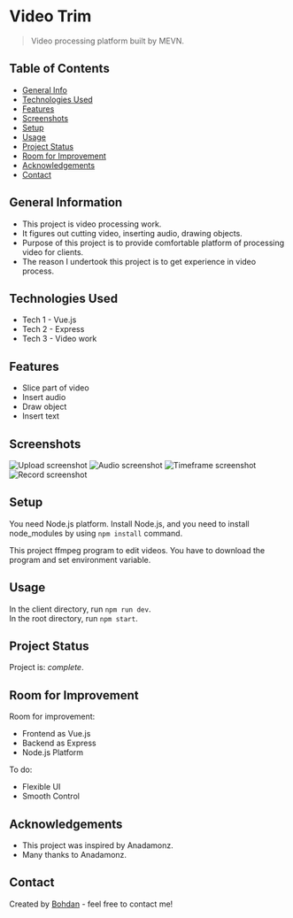 # Video Trim

> Video processing platform built by MEVN.

<!-- > Live demo [_here_](https://www..com). -->

## Table of Contents

- [General Info](#general-information)
- [Technologies Used](#technologies-used)
- [Features](#features)
- [Screenshots](#screenshots)
- [Setup](#setup)
- [Usage](#usage)
- [Project Status](#project-status)
- [Room for Improvement](#room-for-improvement)
- [Acknowledgements](#acknowledgements)
- [Contact](#contact)

## General Information

- This project is video processing work.
- It figures out cutting video, inserting audio, drawing objects.
- Purpose of this project is to provide comfortable platform of processing video for clients.
- The reason I undertook this project is to get experience in video process.

## Technologies Used

- Tech 1 - Vue.js
- Tech 2 - Express
- Tech 3 - Video work

## Features

- Slice part of video
- Insert audio
- Draw object
- Insert text

## Screenshots

![Upload screenshot](./img/screenshot-1.png)
![Audio screenshot](./img/screenshot-2.png)
![Timeframe screenshot](./img/screenshot-3.png)
![Record screenshot](./img/screenshot-4.png)

## Setup

You need Node.js platform.
Install Node.js, and you need to install node_modules by using `npm install` command.

This project ffmpeg program to edit videos. You have to download the program and set environment variable.

## Usage

In the client directory, run `npm run dev`. \
In the root directory, run `npm start`.

## Project Status

Project is: _complete_.

## Room for Improvement

Room for improvement:

- Frontend as Vue.js
- Backend as Express
- Node.js Platform

To do:

- Flexible UI
- Smooth Control

## Acknowledgements

- This project was inspired by Anadamonz.
- Many thanks to Anadamonz.

## Contact

Created by [Bohdan](https://softdev629.github.io) - feel free to contact me!
